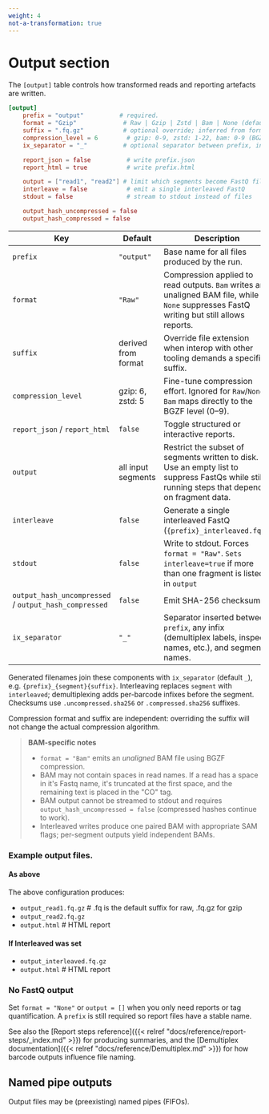 ```yaml
---
weight: 4
not-a-transformation: true
---
```


# Output section

The `[output]` table controls how transformed reads and reporting artefacts are written.

```toml
[output]
    prefix = "output"          # required.
    format = "Gzip"             # Raw | Gzip | Zstd | Bam | None (default: Raw)
    suffix = ".fq.gz"           # optional override; inferred from format when omitted
    compression_level = 6        # gzip: 0-9, zstd: 1-22, bam: 0-9 (BGZF); defaults are gzip=6, zstd=5
    ix_separator = "_"          # optional separator between prefix, infixes, and segments. Defaults to '_'

    report_json = false          # write prefix.json
    report_html = true           # write prefix.html

    output = ["read1", "read2"] # limit which segments become FastQ files
    interleave = false           # emit a single interleaved FastQ
    stdout = false               # stream to stdout instead of files

    output_hash_uncompressed = false
    output_hash_compressed = false
```

| Key                     | Default | Description |
|-------------------------|---------|-------------|
| `prefix`                | `"output"` | Base name for all files produced by the run. |
| `format`                | `"Raw"` | Compression applied to read outputs. `Bam` writes an unaligned BAM file, while `None` suppresses FastQ writing but still allows reports. |
| `suffix`                | derived from format | Override file extension when interop with other tooling demands a specific suffix. |
| `compression_level`     | gzip: 6, zstd: 5 | Fine-tune compression effort. Ignored for `Raw`/`None`. `Bam` maps directly to the BGZF level (0–9). |
| `report_json` / `report_html` | `false` | Toggle structured or interactive reports. |
| `output`                | all input segments | Restrict the subset of segments written to disk. Use an empty list to suppress FastQs while still running steps that depend on fragment data. |
| `interleave`            | `false` | Generate a single interleaved FastQ (`{prefix}_interleaved.fq*`).|
| `stdout`                | `false` | Write to stdout. Forces `format = "Raw"`. `Sets interleave=true` if more than one fragment is listed in `output`|
| `output_hash_uncompressed` / `output_hash_compressed` | `false` | Emit SHA-256 checksums. |
| `ix_separator`          | `"_"` | Separator inserted between `prefix`, any infix (demultiplex labels, inspect names, etc.), and segment names. |

Generated filenames join these components with `ix_separator` (default `_`), e.g. `{prefix}_{segment}{suffix}`. Interleaving replaces `segment` with `interleaved`; demultiplexing adds per-barcode infixes before the segment. Checksums use `.uncompressed.sha256` or `.compressed.sha256` suffixes.

Compression format and suffix are independent: overriding the suffix will not change the actual compression algorithm. 

> **BAM-specific notes**
> - `format = "Bam"` emits an *unaligned* BAM file using BGZF compression.
> - BAM may not contain spaces in read names. If a read has a space in it's Fastq name, it's truncated at the first space, and the remaining text is placed in the "CO" tag.
> - BAM output cannot be streamed to stdout and requires `output_hash_uncompressed = false` (compressed hashes continue to work).
> - Interleaved writes produce one paired BAM with appropriate SAM flags; per-segment outputs yield independent BAMs.

### Example output files.

#### As above
The above configuration produces:
- `output_read1.fq.gz` # .fq is the default suffix for raw, .fq.gz for gzip
- `output_read2.fq.gz`
- `output.html` # HTML report

#### If Interleaved was set
- `output_interleaved.fq.gz` 
- `output.html` # HTML report

### No FastQ output

Set `format = "None"` or `output = []`  when you only need reports or tag quantification. A `prefix` is still required so report files have a stable name.

See also the [Report steps reference]({{< relref "docs/reference/report-steps/_index.md" >}}) for producing summaries, and the [Demultiplex documentation]({{< relref "docs/reference/Demultiplex.md" >}}) for how barcode outputs influence file naming.


## Named pipe outputs
Output files may be (preexisting) named pipes (FIFOs).
